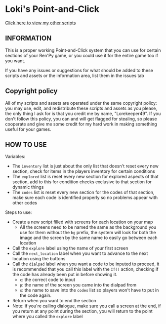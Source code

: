 # Loki's Point-and-Click

[Click here to view my other scripts](https://github.com/Lorekeeper49/Loki-s-Ren-Py-scripts)

## INFORMATION

This is a proper working Point-and-Click system that you can use for certain sections of your Ren'Py game, or you could use it for the entire game too if you want.

If you have any issues or suggestions for what should be added to these scripts and assets or the information area, list them in the issues tab

## Copyright policy

All of my scripts and assets are operated under the same copyright policy: you may use, edit, and redistribute these scripts and assets as you please, the only thing I ask for is that you credit me by name, "Lorekeeper49".  If you don't follow this policy, you can and will get flagged for stealing, so please cooperate and give me some credit for my hard work in making something useful for your games.

## HOW TO USE

Variables:

- The `inventory` list is just about the only list that doesn't reset every new section, check for items in the players inventory for certain conditions
- The `explored` list is reset every new section for explored aspects of that section, add to this for condition checks exclusive to that section for dynamic things
- The `codes` list is reset every new section for the codes of that section, make sure each code is identified properly so no problems appear with other codes

Steps to use:

- Create a new script filled with screens for each location on your map
    - All the screens need to be named the same as the background you use for them without the `bg` prefix, the system will look for both the image and the screen by the same name to easily go between each location
- Call the `explore` label using the name of your first screen
- Call the `next_location` label when you want to advance to the next location using the buttons
- Call the `dialpad` label when you want a code to be inputed to proceed, it is recommended that you call this label with the `If()` action, checking if the code has already been put in before showing it.
    - `c`: the correct code to input
    - `p`: the name of the screen you came into the dialpad from
    - `s`: the name to save into the `codes` list so players won't have to put in the code again.
- Return when you want to end the section
- Note: if you're calling dialogue, make sure you call a screen at the end, if you return at any point during the section, you will return to the point where you called the `explore` label